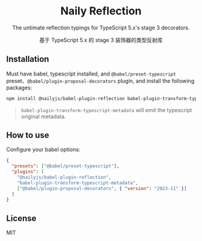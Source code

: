 <div align="center">

# Naily Reflection

The untimate reflection typings for TypeScript 5.x's stage 3 decorators.

基于 TypeScript 5.x 的 stage 3 装饰器的类型反射库

</div>

## Installation

Must have babel, typescript installed, and `@babel/preset-typescript` preset、`@babel/plugin-proposal-decorators` plugin, and install the following packages:

```bash
npm install @nailyjs/babel-plugin-reflection babel-plugin-transform-typescript-metadata
```

> `babel-plugin-transform-typescript-metadata` will emit the typescript original metadata.

## How to use

Configure your babel options:

```json
{
  "presets": ["@babel/preset-typescript"],
  "plugins": [
    "@nailyjs/babel-plugin-reflection",
    "babel-plugin-transform-typescript-metadata",
    ["@babel/plugin-proposal-decorators", { "version": "2023-11" }]
  ]
}
```

## License

MIT
